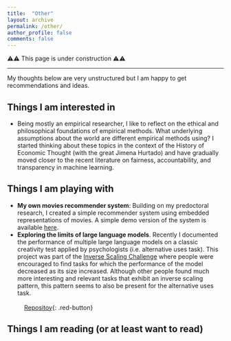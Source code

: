 ```yaml
---
title:  "Other"
layout: archive
permalink: /other/
author_profile: false
comments: false
---
```


⚠️⚠️ This page is under construction ⚠️⚠️

--------

My thoughts below are very unstructured but I am happy to get recommendations and ideas.

## Things I am interested in

- Being mostly an empirical researcher, I like to reflect on the ethical and philosophical foundations of empirical methods. What underlying assumptions about the world are different empirical methods using? I started thinking about these topics in the context of the History of Economic Thought (with the great Jimena Hurtado) and have gradually moved closer to the recent literature on fairness, accountability, and transparency in machine learning. 

## Things I am playing with
- **My own movies recommender system**: Building on my predoctoral research, I created a simple recommender system using embedded representations of movies. A simple demo version of the system is available [here](https://movies-embeddings.herokuapp.com/).
- **Exploring the limits of large language models**. Recently I documented the performance of multiple large language models on a classic creativity test applied by psychologists (i.e. alternative uses task). This project was part of the [Inverse Scaling Challenge](https://github.com/inverse-scaling/prize) where people were encouraged to find tasks for which the performance of the model decreased as its size increased. Although other people found much more interesting and relevant tasks that exhibit an inverse scaling pattern, this pattern seems to also be present for the alternative uses task. <br><br> &nbsp;&nbsp;&nbsp; [Repositoy](https://github.com/yabramuvdi){: .red-button}<br>

## Things I am reading (or at least want to read)